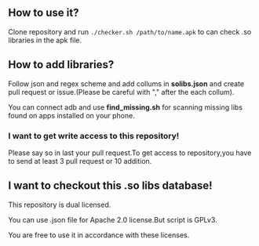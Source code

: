 ## How to use it?

Clone repository and run `./checker.sh /path/to/name.apk` to can check .so libraries in the apk file.

## How to add libraries?

Follow json and regex scheme and add collums in **solibs.json** and create pull request or issue.(Please be careful with "," after the each collum).

You can connect adb and use **find_missing.sh** for scanning missing libs found on apps installed on your phone.

### I want to get write access to this repository!

Please say so in last your pull request.To get access to repository,you have to send at least 3 pull request or 10 addition.

## I want to checkout this .so libs database!

This repository is dual licensed.

You can use .json file for Apache 2.0 license.But script is GPLv3.

You are free to use it in accordance with these licenses.
